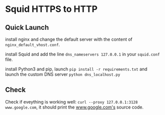 # Squid HTTPS to HTTP

## Quick Launch

install nginx and change the default server with the content of `nginx_default_vhost.conf`.

install Squid and add the line `dns_nameservers 127.0.0.1` in your `squid.conf` file.

install Python3 and pip, launch `pip install -r requirements.txt` and launch the custom DNS server `python dns_localhost.py`

## Check

Check if eveything is working well: `curl --proxy 127.0.0.1:3128 www.google.com`, it should print the www.google.com's source code.
